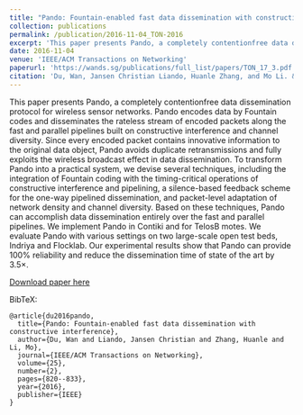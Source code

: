 ```yaml
---
title: "Pando: Fountain-enabled fast data dissemination with constructive interference"
collection: publications
permalink: /publication/2016-11-04_TON-2016
excerpt: 'This paper presents Pando, a completely contentionfree data dissemination protocol for wireless sensor networks.'
date: 2016-11-04
venue: 'IEEE/ACM Transactions on Networking'
paperurl: 'https://wands.sg/publications/full_list/papers/TON_17_3.pdf'
citation: 'Du, Wan, Jansen Christian Liando, Huanle Zhang, and Mo Li. &quot;Pando: Fountain-enabled fast data dissemination with constructive interference.&quot; <i>IEEE/ACM Transactions on Networking 25</i>, no. 2 (2016): 820-833.'
---
```

This paper presents Pando, a completely contentionfree data dissemination protocol for wireless sensor networks. Pando encodes data by Fountain codes and disseminates the rateless stream of encoded packets along the fast and parallel pipelines built on constructive interference and channel diversity. Since every encoded packet contains innovative information to the original data object, Pando avoids duplicate retransmissions and fully exploits the wireless broadcast effect in data dissemination. To transform Pando into a practical system, we devise several techniques, including the integration of Fountain coding with the timing-critical operations of constructive interference and pipelining, a silence-based feedback scheme for the one-way pipelined dissemination, and packet-level adaptation of network density and channel diversity. Based on these techniques, Pando can accomplish data dissemination entirely over the fast and parallel pipelines. We implement Pando in Contiki and for TelosB motes. We evaluate Pando with various settings on two large-scale open test beds, Indriya and Flocklab. Our experimental results show that Pando can provide 100% reliability and reduce the dissemination time of state of the art by 3.5×.

[Download paper here](https://wands.sg/publications/full_list/papers/TON_17_3.pdf)

BibTeX:
```
@article{du2016pando,
  title={Pando: Fountain-enabled fast data dissemination with constructive interference},
  author={Du, Wan and Liando, Jansen Christian and Zhang, Huanle and Li, Mo},
  journal={IEEE/ACM Transactions on Networking},
  volume={25},
  number={2},
  pages={820--833},
  year={2016},
  publisher={IEEE}
}
```
